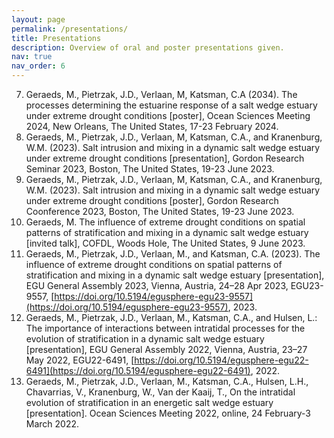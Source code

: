 ```yaml
---
layout: page
permalink: /presentations/
title: Presentations
description: Overview of oral and poster presentations given.
nav: true
nav_order: 6
---
```


7. Geraeds, M., Pietrzak, J.D., Verlaan, M, Katsman, C.A (2034). The processes determining the estuarine response of a salt wedge estuary under extreme drought conditions \[poster\], Ocean Sciences Meeting 2024, New Orleans, The United States, 17-23 February 2024.
6. Geraeds, M., Pietrzak, J.D., Verlaan, M, Katsman, C.A., and Kranenburg, W.M. (2023). Salt intrusion and mixing in a dynamic salt wedge estuary under extreme drought conditions \[presentation\], Gordon Research Seminar 2023, Boston, The United States, 19-23 June 2023. 
5. Geraeds, M., Pietrzak, J.D., Verlaan, M, Katsman, C.A., and Kranenburg, W.M. (2023). Salt intrusion and mixing in a dynamic salt wedge estuary under extreme drought conditions \[poster\], Gordon Research Coonference 2023, Boston, The United States, 19-23 June 2023. 
4. Geraeds, M. The influence of extreme drought conditions on spatial patterns of stratification and mixing in a dynamic salt wedge estuary [invited talk], COFDL, Woods Hole, The United States, 9 June 2023.
3. Geraeds, M., Pietrzak, J.D., Verlaan, M., and Katsman, C.A. (2023). The influence of extreme drought conditions on spatial patterns of stratification and mixing in a dynamic salt wedge estuary \[presentation\], EGU General Assembly 2023, Vienna, Austria, 24–28 Apr 2023, EGU23-9557, [https://doi.org/10.5194/egusphere-egu23-9557](https://doi.org/10.5194/egusphere-egu23-9557), 2023.
2. Geraeds, M., Pietrzak, J.D., Verlaan, M., Katsman, C.A., and Hulsen, L.: The importance of interactions between intratidal processes for the evolution of stratification in a dynamic salt wedge estuary \[presentation\], EGU General Assembly 2022, Vienna, Austria, 23–27 May 2022, EGU22-6491, [https://doi.org/10.5194/egusphere-egu22-6491](https://doi.org/10.5194/egusphere-egu22-6491), 2022.
1. Geraeds, M., Pietrzak, J.D., Verlaan, M., Katsman, C.A., Hulsen, L.H., Chavarrias, V., Kranenburg, W., Van der Kaaij, T., On the intratidal evolution of stratification in an energetic salt wedge estuary \[presentation\]. Ocean Sciences Meeting 2022, online, 24 February-3 March 2022.
